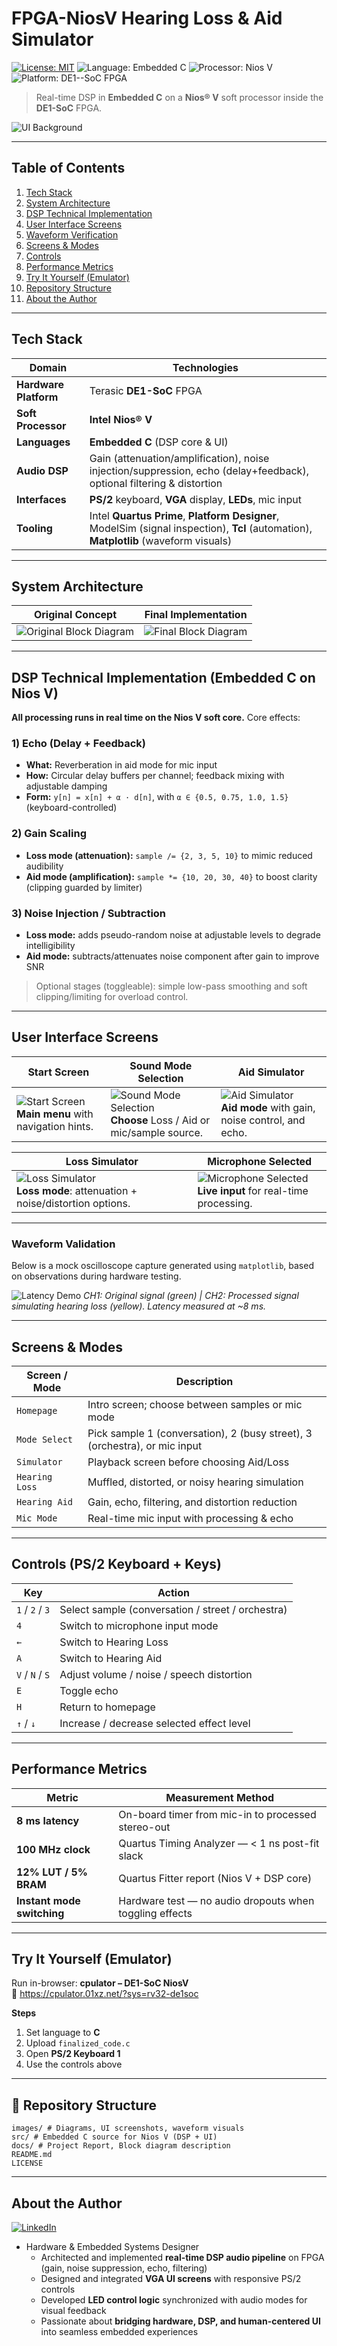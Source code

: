 

# FPGA-NiosV Hearing Loss & Aid Simulator

[![License: MIT](https://img.shields.io/badge/license-MIT-blue.svg)](LICENSE)
![Language: Embedded C](https://img.shields.io/badge/Language-Embedded%20C-brightgreen)
![Processor: Nios V](https://img.shields.io/badge/Processor-Nios%20V-lightgrey)
![Platform: DE1--SoC FPGA](https://img.shields.io/badge/Platform-DE1--SoC%20FPGA-blue)

>Real-time DSP in **Embedded C** on a **Nios® V** soft processor inside the **DE1-SoC** FPGA.

![UI Background](images/UI-background.jpg)

---
## Table of Contents
1. [Tech Stack](#-tech-stack)
2. [System Architecture](#system-architecture)
3. [DSP Technical Implementation](#dsp-technical-implementation-embedded-c-on-nios-v)
4. [User Interface Screens](#-user-interface-screens)
5. [Waveform Verification](#waveform-verification)
6. [Screens & Modes](#screens--modes)
7. [Controls](#controls-ps2-keyboard--keys)
8. [Performance Metrics](#performance-metrics)
9. [Try It Yourself (Emulator)](#try-it-yourself-emulator)
10. [Repository Structure](#-repository-structure)
11. [About the Author](#about-the-author)

---

## Tech Stack
| Domain | Technologies |
|---|---|
| **Hardware Platform** | Terasic **DE1-SoC** FPGA |
| **Soft Processor** | **Intel Nios® V** |
| **Languages** | **Embedded C** (DSP core & UI) |
| **Audio DSP** | Gain (attenuation/amplification), noise injection/suppression, echo (delay+feedback), optional filtering & distortion |
| **Interfaces** | **PS/2** keyboard, **VGA** display, **LEDs**, mic input |
| **Tooling** | Intel **Quartus Prime**, **Platform Designer**, ModelSim (signal inspection), **Tcl** (automation), **Matplotlib** (waveform visuals) |

---

## System Architecture

| Original Concept | Final Implementation |
|---|---|
| ![Original Block Diagram](images/original-bd.png) | ![Final Block Diagram](images/final-bd.png) |

---

## DSP Technical Implementation (Embedded C on Nios V)

**All processing runs in real time on the Nios V soft core.** Core effects:

### 1) Echo (Delay + Feedback)
- **What:** Reverberation in aid mode for mic input  
- **How:** Circular delay buffers per channel; feedback mixing with adjustable damping  
- **Form:** `y[n] = x[n] + α · d[n]`, with `α ∈ {0.5, 0.75, 1.0, 1.5}` (keyboard-controlled)

### 2) Gain Scaling
- **Loss mode (attenuation):** `sample /= {2, 3, 5, 10}` to mimic reduced audibility  
- **Aid mode (amplification):** `sample *= {10, 20, 30, 40}` to boost clarity (clipping guarded by limiter)

### 3) Noise Injection / Subtraction
- **Loss mode:** adds pseudo-random noise at adjustable levels to degrade intelligibility  
- **Aid mode:** subtracts/attenuates noise component after gain to improve SNR

> Optional stages (toggleable): simple low-pass smoothing and soft clipping/limiting for overload control.

---

## User Interface Screens

| Start Screen | Sound Mode Selection | Aid Simulator |
|---|---|---|
| ![Start Screen](images/UI-background.jpg) <br> **Main menu** with navigation hints. | ![Sound Mode Selection](images/sound-mode.png) <br> **Choose** Loss / Aid or mic/sample source. | ![Aid Simulator](images/aid-screen.png) <br> **Aid mode** with gain, noise control, and echo. |

| Loss Simulator | Microphone Selected |
|---|---|
| ![Loss Simulator](images/loss-mode.png) <br> **Loss mode**: attenuation + noise/distortion options. | ![Microphone Selected](images/mic-select.png) <br> **Live input** for real-time processing. |

---

### Waveform Validation

Below is a mock oscilloscope capture generated using `matplotlib`, based on observations during hardware testing.

![Latency Demo](images/oscilloscope_latency_demo.png)
*CH1: Original signal (green) | CH2: Processed signal simulating hearing loss (yellow). Latency measured at ~8 ms.*

---

## Screens & Modes

| Screen / Mode | Description |
|---|---|
| `Homepage` | Intro screen; choose between samples or mic mode |
| `Mode Select` | Pick sample 1 (conversation), 2 (busy street), 3 (orchestra), or mic input |
| `Simulator` | Playback screen before choosing Aid/Loss |
| `Hearing Loss` | Muffled, distorted, or noisy hearing simulation |
| `Hearing Aid` | Gain, echo, filtering, and distortion reduction |
| `Mic Mode` | Real-time mic input with processing & echo |

---

## Controls (PS/2 Keyboard + Keys)

| Key | Action |
|---|---|
| `1` / `2` / `3` | Select sample (conversation / street / orchestra) |
| `4` | Switch to microphone input mode |
| `←` | Switch to Hearing Loss |
| `A` | Switch to Hearing Aid |
| `V` / `N` / `S` | Adjust volume / noise / speech distortion |
| `E` | Toggle echo |
| `H` | Return to homepage |
| `↑` / `↓` | Increase / decrease selected effect level |

---

## Performance Metrics

| Metric | Measurement Method |
|---|---|
| **8 ms latency** | On-board timer from mic-in to processed stereo-out |
| **100 MHz clock** | Quartus Timing Analyzer — < 1 ns post-fit slack |
| **12% LUT / 5% BRAM** | Quartus Fitter report (Nios V + DSP core) |
| **Instant mode switching** | Hardware test — no audio dropouts when toggling effects |

---

## Try It Yourself (Emulator)
Run in-browser: **cpulator – DE1-SoC NiosV**  
🔗 https://cpulator.01xz.net/?sys=rv32-de1soc

**Steps**
1) Set language to **C**  
2) Upload `finalized_code.c`  
3) Open **PS/2 Keyboard 1**  
4) Use the controls above

---

## 📂 Repository Structure
```
images/ # Diagrams, UI screenshots, waveform visuals
src/ # Embedded C source for Nios V (DSP + UI)
docs/ # Project Report, Block diagram description
README.md
LICENSE
```
---

## About the Author  
[![LinkedIn](https://img.shields.io/badge/LinkedIn-Diana%20Jung-blue?logo=linkedin)](https://www.linkedin.com/in/dianajung-uoft/) 

- Hardware & Embedded Systems Designer  
  - Architected and implemented **real-time DSP audio pipeline** on FPGA (gain, noise suppression, echo, filtering)  
  - Designed and integrated **VGA UI screens** with responsive PS/2 controls  
  - Developed **LED control logic** synchronized with audio modes for visual feedback  
  - Passionate about **bridging hardware, DSP, and human-centered UI** into seamless embedded experiences  
